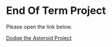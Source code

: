 # End Of Term Project

Please open the link below.

[Dodge the Asteroid Project](https://knewtonglobalschools-my.sharepoint.com/:b:/g/personal/michael_gau_knewton_edu_my/EbdX9X3PNCBPuadu34z4hEMBaFK3G9HhzTdfEJ1hAGpuHQ?e=3zBHdm)